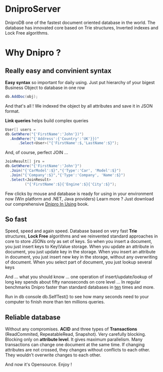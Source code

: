 # DniproServer

DniproDB one of the fastest document oriented database in the world. The database has innovated core based on Trie structures, Inverted indexes and Lock Free algorithms.

# Why Dnipro ?
## Really easy and convinient syntax

**Easy syntax** so important for daily using.
Just put hierarchy of your bigest Business Object to database in one row

```C#
db.AddDoc(obj);
```
And that's all ! We indexed the object by all attributes and save it in JSON format.

**Link queries** helps build complex queries

```C#
User[] users = 
db.GetWhere("{'FirstName':'John'})")
  .AndWhere("{'Address':{'Country':'UK'}})"
	  .Select<User>("{'FirstName':$,'LastName':$}");
```

And, of course, perfect JOIN ...
```C#
JoinResult[] jrs =
db.GetWhere("{'FirstName':'John'}")
  .Join("{'CarModel':$}","{'Type':'Car', 'Model':$}")
  .Join("{'Company':$}","{'Type':'Company', 'Name':$}")
  .Select<JoinResult>
         ("{'FirstName':$}{'Engine':$}{'City':$}");
```
Few clicks by mouse and database is ready for using in your environment now (Win platform and .NET, Java providers)
Learn more ? Just download our comprehensive [Dnipro In Using](http://booben.com/DniproDB_In_Using_EN.PDF) book.

## So fast

Speed, speed and again speed.
Database based on very fast **Trie** structures, **Lock Free** algorithms and we reinvented standard approaches in core 
to store JSONs only as set of keys.
So when you insert a document, you just insert keys to Key\Value storage.
When you update an attribute in document, you just update key in the storage.
When you insert an attribute in document, you just insert new key in the storage, without any overwriting of document.
When you select part of document, you just lookup several keys

And ... what you should know ... one operation of insert/update/lookup of long key spends about fifty nanoseconds on core level ...
In regular benchmarks Dnipro faster than standard databases in [ten](http://forum.pikosec.com/viewforum.php?f=7) times and more.

Run in db console db.SelfTest() to see how many seconds need to your computer to finish 
more than ten millions queries.

## Reliable database

Without any compromises.
**ACID** and three types of **Transactions** (ReadCommited, RepeatableRead, Snapshot).
Very carefully blocking. Blocking only on **attribute level**.
It gives maximum parallelism. Many transactions can change one document at the same time. 
If changing attributes are not crossed, they changes without conflicts to each other. 
They wouldn’t overwrite changes to each other.

And now it's Opensource.
Enjoy !
